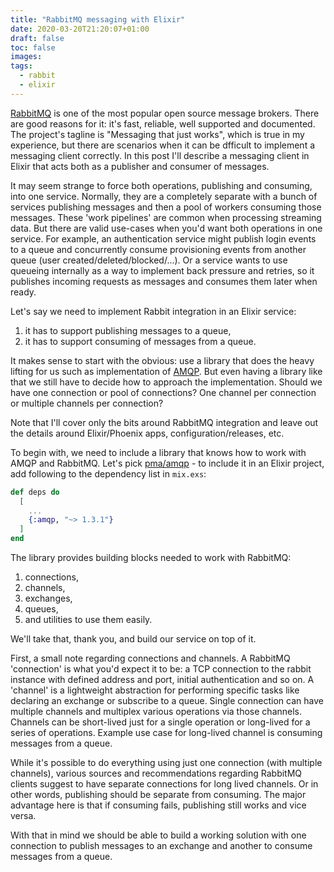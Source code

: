 ```yaml
---
title: "RabbitMQ messaging with Elixir"
date: 2020-03-20T21:20:07+01:00
draft: false
toc: false
images:
tags: 
  - rabbit
  - elixir
---
```


[RabbitMQ](https://www.rabbitmq.com/) is one of the most popular open source message brokers. There are good reasons for it: it's fast, reliable, well supported and documented. The project's tagline is "Messaging that just works", which is true in my experience, but there are scenarios when it can be dfficult to implement a messaging client correctly. In this post I'll describe a messaging client in Elixir that acts both as a publisher and consumer of messages.

It may seem strange to force both operations, publishing and consuming, into one service. Normally, they are a completely separate with a bunch of services publishing messages and then a pool of workers consuming those messages. These 'work pipelines' are common when processing streaming data. But there are valid use-cases when you'd want both operations in one service. For example, an authentication service might publish login events to a queue and concurrently consume provisioning events from another queue (user created/deleted/blocked/...). Or a service wants to use queueing internally as a way to implement back pressure and retries, so it publishes incoming requests as messages and consumes them later when ready.

Let's say we need to implement Rabbit integration in an Elixir service:

1. it has to support publishing messages to a queue,
2. it has to support consuming of messages from a queue.

It makes sense to start with the obvious: use a library that does the heavy lifting for us such as implementation of [AMQP](https://en.wikipedia.org/wiki/Advanced_Message_Queuing_Protocol). But even having a library like that we still have to decide how to approach the implementation. Should we have one connection or pool of connections? One channel per connection or multiple channels per connection?

Note that I'll cover only the bits around RabbitMQ integration and leave out the details around Elixir/Phoenix apps, configuration/releases, etc. 

To begin with, we need to include a library that knows how to work with AMQP and RabbitMQ. Let's pick [pma/amqp](https://github.com/pma/amqp) - to include it in an Elixir project, add following to the dependency list in `mix.exs`:

```elixir
def deps do
  [
    ...
    {:amqp, "~> 1.3.1"}
  ]
end
```

The library provides building blocks needed to work with RabbitMQ:

1. connections,
2. channels,
3. exchanges,
4. queues,
5. and utilities to use them easily.

We'll take that, thank you, and build our service on top of it.

First, a small note regarding connections and channels. A RabbitMQ 'connection' is what you'd expect it to be: a TCP connection to the rabbit instance with defined address and port, initial authentication and so on. A 'channel' is a lightweight abstraction for performing specific tasks like declaring an exchange or subscribe to a queue. Single connection can have multiple channels and multiplex various operations via those channels. Channels can be short-lived just for a single operation or long-lived for a series of operations. Example use case for long-lived channel is consuming messages from a queue.

While it's possible to do everything using just one connection (with multiple channels), various sources and recommendations regarding RabbitMQ clients suggest to have separate connections for long lived channels. Or in other words, publishing should be separate from consuming. The major advantage here is that if consuming fails, publishing still works and vice versa. 

With that in mind we should be able to build a working solution with one connection to publish messages to an exchange and another to consume messages from a queue. 

